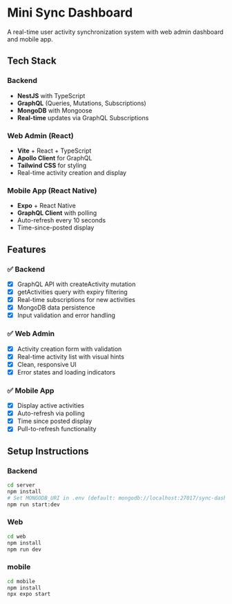 # Mini Sync Dashboard

A real-time user activity synchronization system with web admin dashboard and mobile app.

## Tech Stack

### Backend

- **NestJS** with TypeScript
- **GraphQL** (Queries, Mutations, Subscriptions)
- **MongoDB** with Mongoose
- **Real-time** updates via GraphQL Subscriptions

### Web Admin (React)

- **Vite** + React + TypeScript
- **Apollo Client** for GraphQL
- **Tailwind CSS** for styling
- Real-time activity creation and display

### Mobile App (React Native)

- **Expo** + React Native
- **GraphQL Client** with polling
- Auto-refresh every 10 seconds
- Time-since-posted display

## Features

### ✅ Backend

- [x] GraphQL API with createActivity mutation
- [x] getActivities query with expiry filtering
- [x] Real-time subscriptions for new activities
- [x] MongoDB data persistence
- [x] Input validation and error handling

### ✅ Web Admin

- [x] Activity creation form with validation
- [x] Real-time activity list with visual hints
- [x] Clean, responsive UI
- [x] Error states and loading indicators

### ✅ Mobile App

- [x] Display active activities
- [x] Auto-refresh via polling
- [x] Time since posted display
- [x] Pull-to-refresh functionality

## Setup Instructions

### Backend

```bash
cd server
npm install
# Set MONGODB_URI in .env (default: mongodb://localhost:27017/sync-dashboard)
npm run start:dev
```

### Web

```bash
cd web
npm install
npm run dev
```

### mobile

```bash
cd mobile
npm install
npx expo start
```
